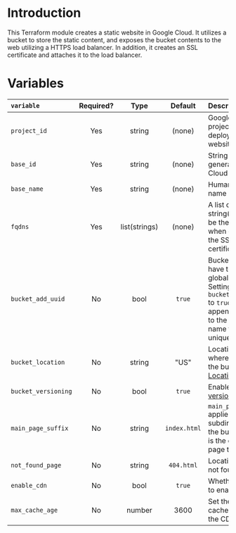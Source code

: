 # Introduction
This Terraform module creates a static website in Google Cloud. It utilizes a bucket to store the static content, and
exposes the bucket contents to the web utilizing a HTTPS load balancer. In addition, it creates an SSL certificate
and attaches it to the load balancer.

# Variables

|`variable`|Required?|Type|Default|Description|
|:-------- |:-------:|:---:|:-----:|:----------|
|`project_id`|Yes|string|(none)|Google Cloud project ID to deploy static website|
|`base_id`|Yes|string|(none)|String used to generate Google Cloud IDs|
|`base_name`|Yes|string|(none)|Human readable name|
|`fqdns`|Yes|list(strings)|(none)|A list of FQDN string(s) that will be the used when generating the SSL certificate| 
|`bucket_add_uuid`|No|bool|`true`|Bucket names have to be globally unique. Setting `bucket_add_uuid` to `true` will append a UUID to the bucket name to ensure uniqueness|
|`bucket_location`|No|string|"US"|Location(s) of where to create the bucket, [GCS Locations](https://cloud.google.com/storage/docs/locations).|
|`bucket_versioning`|No|bool|`true`|Enable [object versioning](https://cloud.google.com/storage/docs/object-versioning)|
|`main_page_suffix`|No|string|`index.html`|`main_page_suffix` applies to each subdirectory of the bucket, and is the default page to GET|
|`not_found_page`|No|string|`404.html`|Location of the not found page.|
|`enable_cdn`|No|bool|`true`|Whether or not to enable CDN|
|`max_cache_age`|No|number|3600|Set the max cache age for the CDN|
